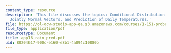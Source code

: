 ```yaml
---
content_type: resource
description: 'This file discusses the topics: Conditional Distribution Results for
  Jointly Normal Vectors, and Prediction of Daily Temperatures.'
file: https://ol-ocw-studio-app-qa.s3.amazonaws.com/courses/1-151-probability-and-statistics-in-engineering-spring-2005/80204617900ce160e8b14a094c10880b_app16_rain_pred.pdf
file_type: application/pdf
resourcetype: Document
title: app16_rain_pred.pdf
uid: 80204617-900c-e160-e8b1-4a094c10880b
---
```

